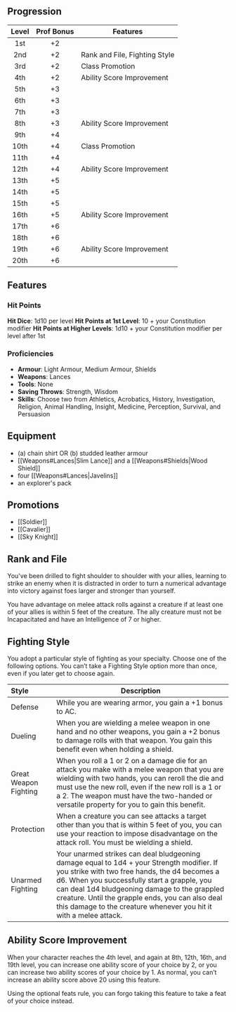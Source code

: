 ## Progression
| Level | Prof Bonus | Features                      |
| :---: | :--------: | ----------------------------- |
|  1st  |     +2     |                               |
|  2nd  |     +2     | Rank and File, Fighting Style |
|  3rd  |     +2     | Class Promotion               |
|  4th  |     +2     | Ability Score Improvement     |
|  5th  |     +3     |                               |
|  6th  |     +3     |                               |
|  7th  |     +3     |                               |
|  8th  |     +3     | Ability Score Improvement     |
|  9th  |     +4     |                               |
| 10th  |     +4     | Class Promotion               |
| 11th  |     +4     |                               |
| 12th  |     +4     | Ability Score Improvement     |
| 13th  |     +5     |                               |
| 14th  |     +5     |                               |
| 15th  |     +5     |                               |
| 16th  |     +5     | Ability Score Improvement     |
| 17th  |     +6     |                               |
| 18th  |     +6     |                               |
| 19th  |     +6     | Ability Score Improvement     |
| 20th  |     +6     |                               |
## Features
### Hit Points
**Hit Dice**: 1d10 per level
**Hit Points at 1st Level**: 10 + your Constitution modifier
**Hit Points at Higher Levels**: 1d10 + your Constitution modifier per level after 1st
### Proficiencies
- **Armour**: Light Armour, Medium Armour, Shields
- **Weapons**: Lances
- **Tools**: None
- **Saving Throws**: Strength, Wisdom
- **Skills**: Choose two from Athletics, Acrobatics, History, Investigation, Religion, Animal Handling, Insight, Medicine, Perception, Survival, and Persuasion
## Equipment
- (a) chain shirt OR (b) studded leather armour
- [[Weapons#Lances|Slim Lance]] and a [[Weapons#Shields|Wood Shield]]
- four [[Weapons#Lances|Javelins]]
- an explorer's pack
## Promotions
- [[Soldier]]
- [[Cavalier]]
- [[Sky Knight]]
## Rank and File
You've been drilled to fight shoulder to shoulder with your allies, learning to strike an enemy when it is distracted in order to turn a numerical advantage into victory against foes
larger and stronger than yourself. 

You have advantage on melee attack rolls against a
creature if at least one of your allies is within 5 feet of the
creature. The ally creature must not be Incapacitated and
have an Intelligence of 7 or higher.
## Fighting Style
You adopt a particular style of fighting as your specialty. Choose one of the following options. You can’t take a Fighting Style option more than once, even if you later get to choose again.

| Style                 | Description                                                                                                                                                                                                                                                                                                                                                         |
| :-------------------- | ------------------------------------------------------------------------------------------------------------------------------------------------------------------------------------------------------------------------------------------------------------------------------------------------------------------------------------------------------------------- |
| Defense               | While you are wearing armor, you gain a +1 bonus to AC.                                                                                                                                                                                                                                                                                                             |
| Dueling               | When you are wielding a melee weapon in one hand and no other weapons, you gain a +2 bonus to damage rolls with that weapon. You gain this benefit even when holding a shield.                                                                                                                                                                                      |
| Great Weapon Fighting | When you roll a 1 or 2 on a damage die for an attack you make with a melee weapon that you are wielding with two hands, you can reroll the die and must use the new roll, even if the new roll is a 1 or a 2. The weapon must have the two-handed or versatile property for you to gain this benefit.                                                               |
| Protection            | When a creature you can see attacks a target other than you that is within 5 feet of you, you can use your reaction to impose disadvantage on the attack roll. You must be wielding a shield.                                                                                                                                                                       |
| Unarmed Fighting      | Your unarmed strikes can deal bludgeoning damage equal to 1d4 + your Strength modifier. If you strike with two free hands, the d4 becomes a d6. When you successfully start a grapple, you can deal 1d4 bludgeoning damage to the grappled creature. Until the grapple ends, you can also deal this damage to the creature whenever you hit it with a melee attack. |
## Ability Score Improvement
When your character reaches the 4th level, and again at 8th, 12th, 16th, and 19th level, you can increase one ability score of your choice by 2, or you can increase two ability scores of your choice by 1. As normal, you can’t increase an ability score above 20 using this feature.

Using the optional feats rule, you can forgo taking this feature to take a feat of your choice instead.